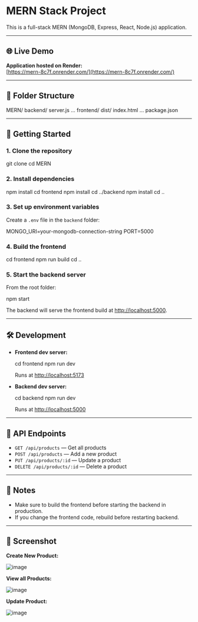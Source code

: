 # MERN Stack Project

This is a full-stack MERN (MongoDB, Express, React, Node.js) application.

---
## 🌐 Live Demo

**Application hosted on Render:**  
[https://mern-8c7f.onrender.com/](https://mern-8c7f.onrender.com/)

---

## 📁 Folder Structure


MERN/
  backend/
    server.js
    ...
  frontend/
    dist/
      index.html
    ...
  package.json


---

## 🚀 Getting Started

### 1. **Clone the repository**

git clone <your-repo-url>
cd MERN


### 2. **Install dependencies**

npm install
cd frontend
npm install
cd ../backend
npm install
cd ..

### 3. **Set up environment variables**

Create a `.env` file in the `backend` folder:

MONGO_URI=your-mongodb-connection-string
PORT=5000

### 4. **Build the frontend**

cd frontend
npm run build
cd ..

### 5. **Start the backend server**

From the root folder:

npm start

The backend will serve the frontend build at [http://localhost:5000](http://localhost:5000).

---

## 🛠 Development

- **Frontend dev server:**  
 
  cd frontend
  npm run dev

  Runs at [http://localhost:5173](http://localhost:5173)

- **Backend dev server:**  

  cd backend
  npm run dev

  Runs at [http://localhost:5000](http://localhost:5000)

---

## 🔗 API Endpoints

- `GET /api/products` — Get all products
- `POST /api/products` — Add a new product
- `PUT /api/products/:id` — Update a product
- `DELETE /api/products/:id` — Delete a product

---

## 📝 Notes

- Make sure to build the frontend before starting the backend in production.
- If you change the frontend code, rebuild before restarting backend.

---

## 📄 Screenshot

**Create New Product:**

![image](https://github.com/user-attachments/assets/1f869201-13be-4a9c-9e1c-8cea19c37f04)


**View all Products:**

![image](https://github.com/user-attachments/assets/16666cb6-76d3-480c-9393-687691d008ed)

**Update Product:**

![image](https://github.com/user-attachments/assets/ba4ca0ec-b59f-4a3e-9f26-0b701e514835)






